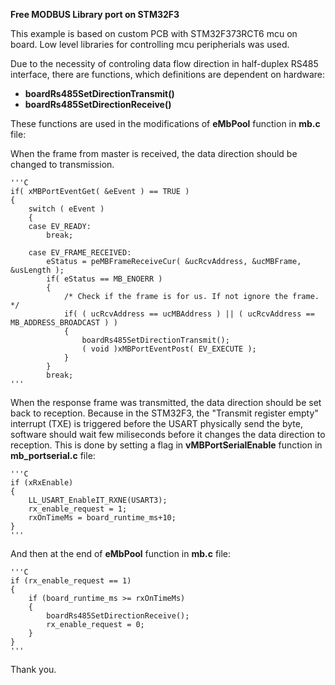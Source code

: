 **Free MODBUS Library port on STM32F3**

This example is based on custom PCB with STM32F373RCT6 mcu on board.
Low level libraries for controlling mcu peripherials was used.

Due to the necessity of controling data flow direction in half-duplex RS485 interface,
there are functions, which definitions are dependent on hardware:
* **boardRs485SetDirectionTransmit()**
* **boardRs485SetDirectionReceive()**
  
These functions are used in the modifications of **eMbPool** function in **mb.c** file:

When the frame from master is received, the data direction should be changed to transmission.

    '''C
    if( xMBPortEventGet( &eEvent ) == TRUE )
    {
        switch ( eEvent )
        {
        case EV_READY:
            break;

        case EV_FRAME_RECEIVED:
            eStatus = peMBFrameReceiveCur( &ucRcvAddress, &ucMBFrame, &usLength );
            if( eStatus == MB_ENOERR )
            {
                /* Check if the frame is for us. If not ignore the frame. */
                if( ( ucRcvAddress == ucMBAddress ) || ( ucRcvAddress == MB_ADDRESS_BROADCAST ) )
                {
                    boardRs485SetDirectionTransmit();
                    ( void )xMBPortEventPost( EV_EXECUTE );
                }
            }
            break;
    '''
When the response frame was transmitted, the data direction should be set back to reception.
Because in the STM32F3, the "Transmit register empty" interrupt (TXE) is triggered before the USART physically send the byte, software should wait few miliseconds before it changes the data direction to reception. This is done by setting a flag in **vMBPortSerialEnable** function in **mb_portserial.c** file:

    '''C
    if (xRxEnable)
    {
    	LL_USART_EnableIT_RXNE(USART3);
    	rx_enable_request = 1;
    	rxOnTimeMs = board_runtime_ms+10;
    }
    '''

And then at the end of **eMbPool** function in **mb.c** file:

    '''C
    if (rx_enable_request == 1)
    {
    	if (board_runtime_ms >= rxOnTimeMs)
        {
            boardRs485SetDirectionReceive();
            rx_enable_request = 0;
        }
    }
    '''

Thank you.
